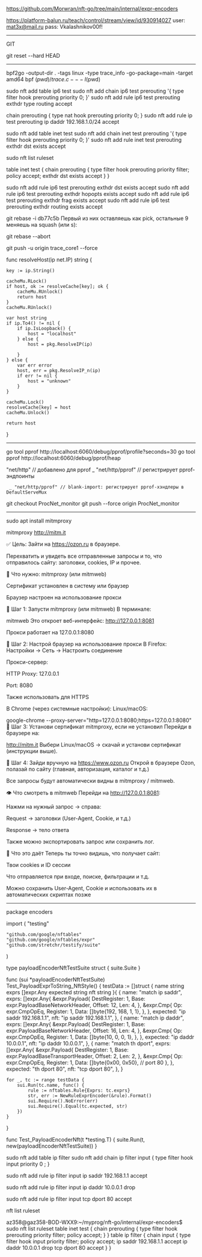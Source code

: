 https://github.com/Morwran/nft-go/tree/main/internal/expr-encoders



https://platform-balun.ru/teach/control/stream/view/id/930914027
user: mat3x@mail.ru
pass: Vkalashnikov00f!

__________________________________________________
GIT

git reset --hard HEAD
____________________________________________________



bpf2go -output-dir . -tags linux -type trace_info -go-package=main -target amd64 bpf $(pwd)/trace.c -- -I$(pwd)



sudo nft add table ip6 test
sudo nft add chain ip6 test prerouting '{ type filter hook prerouting priority 0; }'
sudo nft add rule ip6 test prerouting exthdr type routing accept

chain prerouting {
    type nat hook prerouting priority 0;
}
sudo nft add rule ip test prerouting ip daddr 192.168.1.0/24 accept




sudo nft add table inet test
sudo nft add chain inet test prerouting '{ type filter hook prerouting priority 0; }'
sudo nft add rule inet test prerouting exthdr dst exists accept


sudo nft list ruleset

table inet test {
        chain prerouting {
                type filter hook prerouting priority filter; policy accept;
                exthdr dst exists accept
        }
}


sudo nft add rule ip6 test prerouting exthdr dst exists accept
sudo nft add rule ip6 test prerouting exthdr hopopts exists accept
sudo nft add rule ip6 test prerouting exthdr frag exists accept
sudo nft add rule ip6 test prerouting exthdr routing exists accept



git rebase -i db77c5b 
Первый из них оставляешь как pick, остальные 9 меняешь на squash (или s):

git rebase --abort


git push -u origin trace_core1 --force


func resolveHost(ip net.IP) string {

	key := ip.String()

	cacheMu.RLock()
	if host, ok := resolveCache[key]; ok {
		cacheMu.RUnlock()
		return host
	}
	cacheMu.RUnlock()

	var host string
	if ip.To4() != nil {
		if ip.IsLoopback() {
			host = "localhost"
		} else {
			host = pkg.ResolveIP(ip)

		}
	} else {
		var err error
		host, err = pkg.ResolveIP_n(ip)
		if err != nil {
			host = "unknown"
		}
	}

	cacheMu.Lock()
	resolveCache[key] = host
	cacheMu.Unlock()

	return host
}







_______________________________________________________________________________________________


go tool pprof http://localhost:6060/debug/pprof/profile?seconds=30
go tool pprof http://localhost:6060/debug/pprof/heap



"net/http"      // добавлено для pprof
	_ "net/http/pprof" // регистрирует pprof-эндпоинты

     _ "net/http/pprof" // blank-import: регистрирует pprof-хэндлеры в DefaultServeMux



git checkout ProcNet_monitor
git push --force origin ProcNet_monitor


______________________________________________________________________________________________

sudo apt install mitmproxy

mitmproxy
http://mitm.it




✅ Цель:
Зайти на https://ozon.ru в браузере.

Перехватить и увидеть все отправленные запросы и то, что отправилось сайту: заголовки, cookies, IP и прочее.

🧰 Что нужно:
mitmproxy (или mitmweb)

Сертификат установлен в систему или браузер

Браузер настроен на использование прокси

🔧 Шаг 1: Запусти mitmproxy (или mitmweb)
В терминале:

mitmweb
Это откроет веб-интерфейс: http://127.0.0.1:8081

Прокси работает на 127.0.0.1:8080

🔧 Шаг 2: Настрой браузер на использование прокси
В Firefox:
Настройки → Сеть → Настроить соединение

Прокси-сервер:

HTTP Proxy: 127.0.0.1

Port: 8080

Также использовать для HTTPS

В Chrome (через системные настройки):
Linux/macOS:

google-chrome --proxy-server="http=127.0.0.1:8080;https=127.0.0.1:8080"
🔧 Шаг 3: Установи сертификат mitmproxy, если не установил
Перейди в браузере на:

http://mitm.it
Выбери Linux/macOS → скачай и установи сертификат (инструкции выше).

🔎 Шаг 4: Зайди вручную на https://www.ozon.ru
Открой в браузере Ozon, полазай по сайту (главная, авторизация, каталог и т.д.)

Все запросы будут автоматически видны в mitmproxy / mitmweb.

👁 Что смотреть в mitmweb
Перейди на http://127.0.0.1:8081:

Нажми на нужный запрос → справа:

Request → заголовки (User-Agent, Cookie, и т.д.)

Response → тело ответа

Также можно экспортировать запрос или сохранить лог.

🧠 Что это даёт
Теперь ты точно видишь, что получает сайт:

Твои cookies и ID сессии

Что отправляется при входе, поиске, фильтрации и т.д.

Можно сохранить User-Agent, Cookie и использовать их в автоматических скриптах позже
________________________________________________________________________________

package encoders

import (
	"testing"

	"github.com/google/nftables"
	"github.com/google/nftables/expr"
	"github.com/stretchr/testify/suite"
)

type payloadEncoderNftTestSuite struct {
	suite.Suite
}

func (sui *payloadEncoderNftTestSuite) Test_PayloadExprToString_NftStyle() {
	testData := []struct {
		name     string
		exprs    []expr.Any
		expected string
		nft      string
	}{
		{
			name: "match ip saddr",
			exprs: []expr.Any{
				&expr.Payload{
					DestRegister: 1,
					Base:         expr.PayloadBaseNetworkHeader,
					Offset:       12,
					Len:          4,
				},
				&expr.Cmp{
					Op:       expr.CmpOpEq,
					Register: 1,
					Data:     []byte{192, 168, 1, 1},
				},
			},
			expected: "ip saddr 192.168.1.1",
			nft:      "ip saddr 192.168.1.1",
		},
		{
			name: "match ip daddr",
			exprs: []expr.Any{
				&expr.Payload{
					DestRegister: 1,
					Base:         expr.PayloadBaseNetworkHeader,
					Offset:       16,
					Len:          4,
				},
				&expr.Cmp{
					Op:       expr.CmpOpEq,
					Register: 1,
					Data:     []byte{10, 0, 0, 1},
				},
			},
			expected: "ip daddr 10.0.0.1",
			nft:      "ip daddr 10.0.0.1",
		},
		{
			name: "match th dport",
			exprs: []expr.Any{
				&expr.Payload{
					DestRegister: 1,
					Base:         expr.PayloadBaseTransportHeader,
					Offset:       2,
					Len:          2,
				},
				&expr.Cmp{
					Op:       expr.CmpOpEq,
					Register: 1,
					Data:     []byte{0x00, 0x50}, // port 80
				},
			},
			expected: "th dport 80",
			nft:      "tcp dport 80",
		},
	}

	for _, tc := range testData {
		sui.Run(tc.name, func() {
			rule := nftables.Rule{Exprs: tc.exprs}
			str, err := NewRuleExprEncoder(&rule).Format()
			sui.Require().NoError(err)
			sui.Require().Equal(tc.expected, str)
		})
	}
}

func Test_PayloadEncoderNft(t *testing.T) {
	suite.Run(t, new(payloadEncoderNftTestSuite))
}


sudo nft add table ip filter
sudo nft add chain ip filter input { type filter hook input priority 0 \; }

sudo nft add rule ip filter input ip saddr 192.168.1.1 accept

sudo nft add rule ip filter input ip daddr 10.0.0.1 drop

sudo nft add rule ip filter input tcp dport 80 accept

nft list ruleset


az358@gaz358-BOD-WXX9:~/myprog/nft-go/internal/expr-encoders$ sudo nft list ruleset
table inet test {
        chain prerouting {
                type filter hook prerouting priority filter; policy accept;
        }
}
table ip filter {
        chain input {
                type filter hook input priority filter; policy accept;
                ip saddr 192.168.1.1 accept
                ip daddr 10.0.0.1 drop
                tcp dport 80 accept
        }
}
















